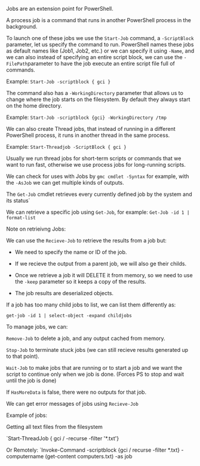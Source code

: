 Jobs are an extension point for PowerShell.

A process job is a command that runs in another PowerShell process in the background.

To launch one of these jobs we use the `Start-Job` command, a `-ScriptBlock` parameter, let us specify the command to run. PowerShell names these jobs as default names like (Job1, Job2, etc.) or we can specify it using `-Name`, and we can also instead of specifying an entire script block, we can use the `-FilePath`parameter to have the job execute an entire script file full of commands.

Example: `Start-Job -scriptblock { gci } `

The command also has a `-WorkingDirectory` parameter that allows us to change where the job starts on the filesystem. By default they always start on the home directory.

Example: `Start-Job -scriptblock {gci} -WorkingDirectory /tmp`



We can also create Thread jobs, that instead of running in a different PowerShell process, it runs in another thread in the same process.

Example:  `Start-Threadjob -ScriptBlock { gci }`

Usually we run thread jobs for short-term scripts or commands that we want to run fast, otherwise we use process jobs for long-running scripts.

We can check for uses with Jobs by `gmc cmdlet -Syntax` for example, with the `-AsJob` we can get multiple kinds of outputs.

The `Get-Job` cmdlet retrieves every currently defined job by the system and its status`

We can retrieve a specific job using `Get-Job`, for example: `Get-Job -id 1 | format-list`

Note on retrieivng Jobs:

We can use the `Recieve-Job` to retrieve the results from a job but:

- We need to specify the name or ID of the job.

- If we recieve the output from a parent job, we will also ge their childs.

- Once we retrieve a job it will DELETE it from memory, so we need to use the `-keep` parameter so it keeps a copy of the results.

- The job results are deserialized objects.


If a job has too many child jobs to list, we can list them differently as:

`get-job -id 1 | select-object -expand childjobs`

To manage jobs, we can:

`Remove-Job` to delete a job, and any output cached from memory.

`Stop-Job` to terminate stuck jobs (we can still recieve results generated up to that point).

`Wait-Job` to make jobs that are running or to start a job and we want the script to continue only when we job is done. (Forces PS to stop and wait until the job is done)

If `HasMoreData` is false, there were no outputs for that job.

We can get error messages of jobs using `Recieve-Job`

Example of jobs:

Getting all text files from the filesystem

`Start-ThreadJob { gci / -recurse -filter '*.txt'}

Or Remotely: `Invoke-Command -scriptblock {gci / recurse -filter *.txt} -computername (get-content computers.txt) -as job
